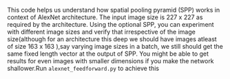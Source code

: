 This code helps us understand how spatial pooling pyramid (SPP) works in context of
AlexNet architecture. The input image size is 227 x 227 as required by
the architecture. Using the optional SPP, you can experiment with different
image sizes and verify that irrespective of the image size(although for an architecture 
this deep we should have images atleast of size 163 x 163 ),say varying image
sizes in a batch, we still should get the same fixed length vector at the
output of SPP. You might be able to get results for even images with smaller dimensions
if you make the network shallower.Run `alexnet_feedforward.py` to achieve this
